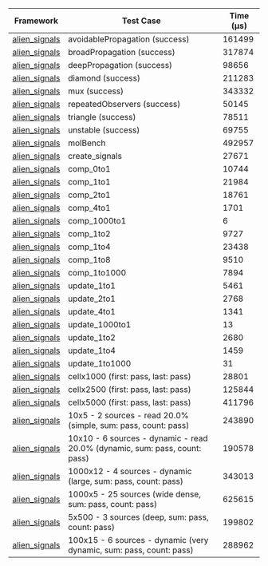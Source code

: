 | Framework | Test Case | Time (μs) |
| --- | --- | --- |
| [alien_signals](https://github.com/medz/alien-signals-dart) | avoidablePropagation (success) | 161499 |
| [alien_signals](https://github.com/medz/alien-signals-dart) | broadPropagation (success) | 317874 |
| [alien_signals](https://github.com/medz/alien-signals-dart) | deepPropagation (success) | 98656 |
| [alien_signals](https://github.com/medz/alien-signals-dart) | diamond (success) | 211283 |
| [alien_signals](https://github.com/medz/alien-signals-dart) | mux (success) | 343332 |
| [alien_signals](https://github.com/medz/alien-signals-dart) | repeatedObservers (success) | 50145 |
| [alien_signals](https://github.com/medz/alien-signals-dart) | triangle (success) | 78511 |
| [alien_signals](https://github.com/medz/alien-signals-dart) | unstable (success) | 69755 |
| [alien_signals](https://github.com/medz/alien-signals-dart) | molBench | 492957 |
| [alien_signals](https://github.com/medz/alien-signals-dart) | create_signals | 27671 |
| [alien_signals](https://github.com/medz/alien-signals-dart) | comp_0to1 | 10744 |
| [alien_signals](https://github.com/medz/alien-signals-dart) | comp_1to1 | 21984 |
| [alien_signals](https://github.com/medz/alien-signals-dart) | comp_2to1 | 18761 |
| [alien_signals](https://github.com/medz/alien-signals-dart) | comp_4to1 | 1701 |
| [alien_signals](https://github.com/medz/alien-signals-dart) | comp_1000to1 | 6 |
| [alien_signals](https://github.com/medz/alien-signals-dart) | comp_1to2 | 9727 |
| [alien_signals](https://github.com/medz/alien-signals-dart) | comp_1to4 | 23438 |
| [alien_signals](https://github.com/medz/alien-signals-dart) | comp_1to8 | 9510 |
| [alien_signals](https://github.com/medz/alien-signals-dart) | comp_1to1000 | 7894 |
| [alien_signals](https://github.com/medz/alien-signals-dart) | update_1to1 | 5461 |
| [alien_signals](https://github.com/medz/alien-signals-dart) | update_2to1 | 2768 |
| [alien_signals](https://github.com/medz/alien-signals-dart) | update_4to1 | 1341 |
| [alien_signals](https://github.com/medz/alien-signals-dart) | update_1000to1 | 13 |
| [alien_signals](https://github.com/medz/alien-signals-dart) | update_1to2 | 2680 |
| [alien_signals](https://github.com/medz/alien-signals-dart) | update_1to4 | 1459 |
| [alien_signals](https://github.com/medz/alien-signals-dart) | update_1to1000 | 31 |
| [alien_signals](https://github.com/medz/alien-signals-dart) | cellx1000 (first: pass, last: pass) | 28801 |
| [alien_signals](https://github.com/medz/alien-signals-dart) | cellx2500 (first: pass, last: pass) | 125844 |
| [alien_signals](https://github.com/medz/alien-signals-dart) | cellx5000 (first: pass, last: pass) | 411796 |
| [alien_signals](https://github.com/medz/alien-signals-dart) | 10x5 - 2 sources - read 20.0% (simple, sum: pass, count: pass) | 243890 |
| [alien_signals](https://github.com/medz/alien-signals-dart) | 10x10 - 6 sources - dynamic - read 20.0% (dynamic, sum: pass, count: pass) | 190578 |
| [alien_signals](https://github.com/medz/alien-signals-dart) | 1000x12 - 4 sources - dynamic (large, sum: pass, count: pass) | 343013 |
| [alien_signals](https://github.com/medz/alien-signals-dart) | 1000x5 - 25 sources (wide dense, sum: pass, count: pass) | 625615 |
| [alien_signals](https://github.com/medz/alien-signals-dart) | 5x500 - 3 sources (deep, sum: pass, count: pass) | 199802 |
| [alien_signals](https://github.com/medz/alien-signals-dart) | 100x15 - 6 sources - dynamic (very dynamic, sum: pass, count: pass) | 288962 |
